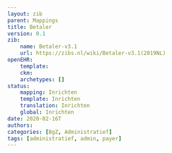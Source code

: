 ```yaml
---
layout: zib
parent: Mappings
title: Betaler
version: 0.1
zib:
    name: Betaler-v3.1
    url: https://zibs.nl/wiki/Betaler-v3.1(2019NL)
openEHR:
    template: 
    ckm: 
    archetypes: []
status:
    mapping: Inrichten
    template: Inrichten
    translation: Inrichten
    global: Inrichten
date: 2020-02-16T
authors:
categories: [BgZ, Administratief]
tags: [administratief, admin, payer]
---
```

